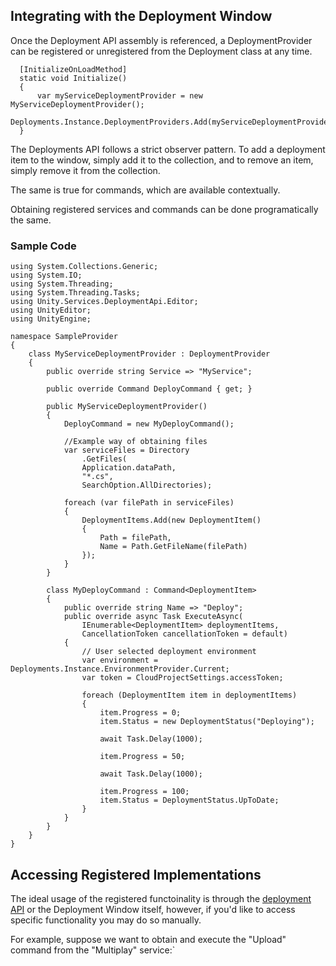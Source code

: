 
## Integrating with the Deployment Window

Once the Deployment API assembly is referenced,
a DeploymentProvider can be registered or unregistered from the 
Deployment class at any time.

```
  [InitializeOnLoadMethod]
  static void Initialize()
  {
      var myServiceDeploymentProvider = new MyServiceDeploymentProvider();
      Deployments.Instance.DeploymentProviders.Add(myServiceDeploymentProvider);
  }
```

The Deployments API follows a strict observer pattern. 
To add a deployment item to the window, simply add it to the collection,
and to remove an item, simply remove it from the collection.  

The same is true for commands, which are available contextually.

Obtaining registered services and commands can be done programatically the same.

### Sample Code
```
using System.Collections.Generic;
using System.IO;
using System.Threading;
using System.Threading.Tasks;
using Unity.Services.DeploymentApi.Editor;
using UnityEditor;
using UnityEngine;

namespace SampleProvider
{
    class MyServiceDeploymentProvider : DeploymentProvider
    {
        public override string Service => "MyService";

        public override Command DeployCommand { get; }

        public MyServiceDeploymentProvider()
        {
            DeployCommand = new MyDeployCommand();

            //Example way of obtaining files
            var serviceFiles = Directory
                .GetFiles(
                Application.dataPath,
                "*.cs", 
                SearchOption.AllDirectories);

            foreach (var filePath in serviceFiles)
            {
                DeploymentItems.Add(new DeploymentItem()
                {
                    Path = filePath,
                    Name = Path.GetFileName(filePath)
                });
            }
        }

        class MyDeployCommand : Command<DeploymentItem>
        {
            public override string Name => "Deploy";
            public override async Task ExecuteAsync(
                IEnumerable<DeploymentItem> deploymentItems,
                CancellationToken cancellationToken = default)
            {
                // User selected deployment environment
                var environment = Deployments.Instance.EnvironmentProvider.Current;
                var token = CloudProjectSettings.accessToken;

                foreach (DeploymentItem item in deploymentItems)
                {
                    item.Progress = 0;
                    item.Status = new DeploymentStatus("Deploying");

                    await Task.Delay(1000);

                    item.Progress = 50;

                    await Task.Delay(1000);

                    item.Progress = 100;
                    item.Status = DeploymentStatus.UpToDate;
                }
            }
        }
    }
}
```

## Accessing Registered Implementations

The ideal usage of the registered functoinality is through the [deployment API](./deployment_api.md)
or the Deployment Window itself, however, if you'd like to access specific functionality
you may do so manually.  

For example, suppose we want to obtain and execute the "Upload" command
from the "Multiplay" service:`
